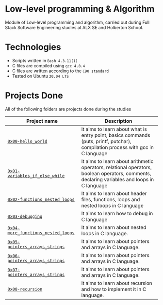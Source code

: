 # Low-level programming & Algorithm
Module of Low-level programming and algorithm, carried out during Full Stack Software Engineering studies at ALX SE and Holberton School.

# Technologies

* Scripts written in ```Bash 4.3.11(1)```
* C files are compiled using ```gcc 4.8.4```
* C files are written according to the ```C90 standard```
* Tested on Ubuntu ```20.04 LTS```

# Projects Done
All of the following folders are projects done during the studies

| Project name | Description |
| ------------ | ----------- |
| [`0x00-hello_world`](https://github.com/tenmark86/alx-low_level_programming/tree/master/0x00-hello_world)  | It aims to learn about what is entry point, basics commands (puts, printf, putchar), compilation process with gcc in C language |
| [`0x01-variables_if_else_while`](https://github.com/tenmark86/alx-low_level_programming/tree/master/0x01-variables_if_else_while) | It aims to learn about arithmetic operators, relational operators, boolean operators, comments, declaring variables and loops in C language  |
| [`0x02-functions_nested_loops`](https://github.com/tenmark86/alx-low_level_programming/tree/master/0x02-functions_nested_loops) | It aims to learn about header files, functions, loops and nested loops in C language |
| [`0x03-debugging`](https://github.com/tenmark86/alx-low_level_programming/tree/master/0x03-debugging) | It aims to learn how to debug in C language |
|[`0x04-more_functions_nested_loops`](https://github.com/tenmark86/alx-low_level_programming/tree/master/0x04-more_functions_nested_loops)  | It aims to learn about nested loops in C language. |
| [`0x05-pointers_arrays_strings`](https://github.com/tenmark86/alx-low_level_programming/tree/master/0x05-pointers_arrays_strings) | It aims to learn about pointers and arrays in C language. |
| [`0x06-pointers_arrays_strings`](https://github.com/tenmark86/alx-low_level_programming/tree/master/0x06-pointers_arrays_strings) | It aims to learn about pointers and arrays in C language. |
| [`0x07-pointers_arrays_strings`](https://github.com/tenmark86/alx-low_level_programming/tree/master/0x07-pointers_arrays_strings) |It aims to learn about pointers and arrays in C language.  |
| [`0x08-recursion`](https://github.com/tenmark86/alx-low_level_programming/tree/master/0x08-recursion) | It aims to learn about recursion and how to implement it in C language. |
